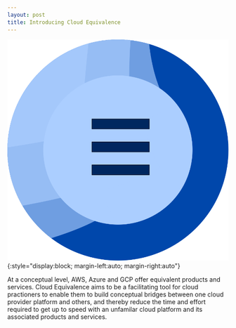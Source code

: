 ```yaml
---
layout: post
title: Introducing Cloud Equivalence
---
```

![cloud-equivalence-logo](/assets/images/github.svg){:style="display:block; margin-left:auto; margin-right:auto"}

At a conceptual level, AWS, Azure and GCP offer equivalent products
and services. Cloud Equivalence aims to be a facilitating tool for
cloud practioners to enable them to build conceptual bridges between
one cloud provider platform and others, and thereby reduce the time
and effort required to get up to speed with an unfamilar cloud
platform and its associated products and services.

